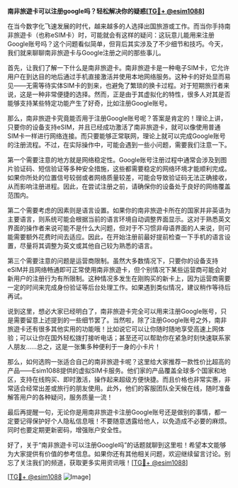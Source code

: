 **南非旅遊卡可以注册google吗？轻松解决你的疑惑[[TG💪+ @esim1088](https://t.me/s/esim1088)]**

在当今数字化飞速发展的时代，越来越多的人选择出国旅游或工作。而当你手持南非旅遊卡（也称eSIM卡）时，可能就会有这样的疑问：这玩意儿能用来注册Google账号吗？这个问题看似简单，但背后其实涉及了不少细节和技巧。今天，我们就来聊聊南非旅遊卡与Google注册之间的那些事儿。

首先，让我们了解一下什么是南非旅遊卡。南非旅遊卡是一种电子SIM卡，它允许用户在到达目的地后通过手机直接激活并使用本地网络服务。这种卡的好处显而易见——无需等待实体SIM卡的到来，也避免了繁琐的换卡过程。对于短期旅行者来说，这是一种非常便捷的选择。然而，正是由于其虚拟化的特性，很多人对其是否能够支持某些特定功能产生了好奇，比如注册Google账号。

那么，南非旅遊卡究竟能否用于注册Google账号呢？答案是肯定的！理论上讲，只要你的设备支持eSIM，并且已经成功激活了南非旅遊卡，就可以像使用普通SIM卡一样进行网络连接。而只要能够正常联网，理论上就可以完成Google账号的注册流程。不过，在实际操作中，可能会遇到一些小问题，需要我们注意一下。

第一个需要注意的地方就是网络稳定性。Google账号注册过程中通常会涉及到图片验证码、短信验证等多种安全措施，这些都需要稳定的网络环境才能顺利完成。如果你所处的位置信号较弱或者网络质量较差，可能会导致验证码无法正确接收，从而影响注册进程。因此，在尝试注册之前，请确保你的设备处于良好的网络覆盖范围内。

第二个需要考虑的因素则是语言设置。如果你的南非旅遊卡所在的国家并非英语为主要语言，则系统可能会根据当前的语言环境自动调整界面显示。这对于熟悉英文界面的操作者来说可能不是什么大问题，但对于不习惯非母语界面的人来说，则可能需要额外花费时间去适应。因此，在开始注册前最好提前检查一下手机的语言设置，尽量将其调整为英文或其他自己较为熟悉的语言。

第三个需要注意的问题是运营商限制。虽然大多数情况下，只要你的设备支持eSIM并且网络畅通即可正常使用南非旅遊卡，但个别情况下某些运营商可能会对新用户的注册行为有所限制。这种情况多发生在刚购买的新卡上，因为运营商需要一定的时间来完成身份验证等后台处理工作。如果遇到类似情况，建议稍作等待后再试。

说到这里，想必大家已经明白了，南非旅遊卡完全可以用来注册Google账号，只是需要留意上述提到的一些细节罢了。当然啦，除了注册Google账号之外，南非旅遊卡还有很多其他实用的功能哦！比如说它可以让你随时随地享受高速上网体验；可以让你在国外轻松拨打接听电话；甚至还可以帮助你在紧急时刻快速联系家人朋友……总之，这是一张集多种便利于一身的小卡片！

那么，如何选购一张适合自己的南非旅遊卡呢？这里给大家推荐一款性价比超高的产品——Esim1088提供的虚拟SIM卡服务。他们家的产品覆盖全球多个国家和地区，支持在线购买、即时激活，操作起来超级方便快捷。而且价格也非常实惠，非常适合经常出差或旅行的朋友使用。此外，他们的客服团队全天候在线，随时准备解答用户的各种疑问，服务质量一流！

最后再提醒一句，无论你是用南非旅遊卡注册Google账号还是做别的事情，都一定要记得保护好个人隐私信息哦！不要随意透露给他人，以免造成不必要的麻烦。同时也要定期更新密码，增强账户安全性。

好了，关于“南非旅遊卡可以注册Google吗”的话题就聊到这里啦！希望本文能够为大家提供有价值的参考信息。如果你还有其他相关问题，欢迎继续留言讨论。别忘了关注我们的频道，获取更多实用资讯哦！[[TG💪+ @esim1088](https://t.me/s/esim1088)] 

[[TG💪+ @esim1088](https://t.me/s/esim1088) ![Image](https://i.postimg.cc/4NQfJmqS/Snipaste-2025-05-13-00-14-12.png)]